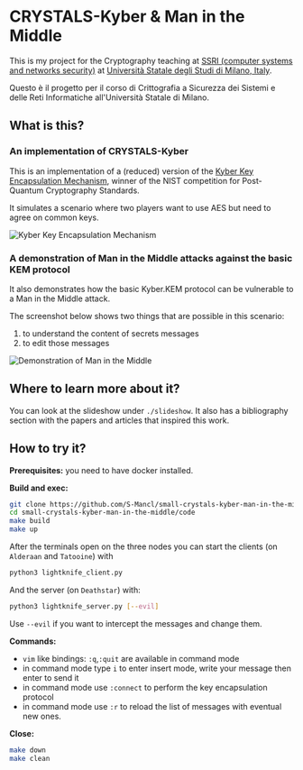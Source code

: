 # CRYSTALS-Kyber & Man in the Middle

This is my project for the Cryptography teaching at [SSRI (computer systems and networks security)](https://www.unimi.it/en/education/computer-systems-and-networks-security) at [Università Statale degli Studi di Milano, Italy](https://www.unimi.it/en).

Questo è il progetto per il corso di Crittografia a Sicurezza dei Sistemi e delle Reti Informatiche all'Università Statale di Milano.

## What is this?

### An implementation of CRYSTALS-Kyber
This is an implementation of a (reduced) version of the [Kyber Key Encapsulation Mechanism](https://en.wikipedia.org/wiki/Kyber), winner of the NIST competition for Post-Quantum Cryptography Standards.

It simulates a scenario where two players want to use AES but need to agree on common keys.

![Kyber Key Encapsulation Mechanism](https://github.com/S-Mancl/small-crystals-kyber-man-in-the-middle/images/kem.png)

### A demonstration of Man in the Middle attacks against the basic KEM protocol
It also demonstrates how the basic Kyber.KEM protocol can be vulnerable to a Man in the Middle attack.

The screenshot below shows two things that are possible in this scenario:
1. to understand the content of secrets messages
2. to edit those messages

![Demonstration of Man in the Middle](https://github.com/S-Mancl/small-crystals-kyber-man-in-the-middle/images/man-in-the-middle.png)

## Where to learn more about it?

You can look at the slideshow under `./slideshow`. It also has a bibliography section with the papers and articles that inspired this work.

## How to try it?

**Prerequisites:** you need to have docker installed.

**Build and exec:**

```bash
git clone https://github.com/S-Mancl/small-crystals-kyber-man-in-the-middle
cd small-crystals-kyber-man-in-the-middle/code
make build
make up
```

After the terminals open on the three nodes you can start the clients (on `Alderaan` and `Tatooine`) with

```bash
python3 lightknife_client.py
```

And the server (on `Deathstar`) with:

```bash
python3 lightknife_server.py [--evil]
```

Use `--evil` if you want to intercept the messages and change them.

**Commands:**
- `vim` like bindings: `:q`,`:quit` are available in command mode
- in command mode type `i` to enter insert mode, write your message then enter to send it
- in command mode use `:connect` to perform the key encapsulation protocol
- in command mode use `:r` to reload the list of messages with eventual new ones.

**Close:**

```bash
make down
make clean
```


